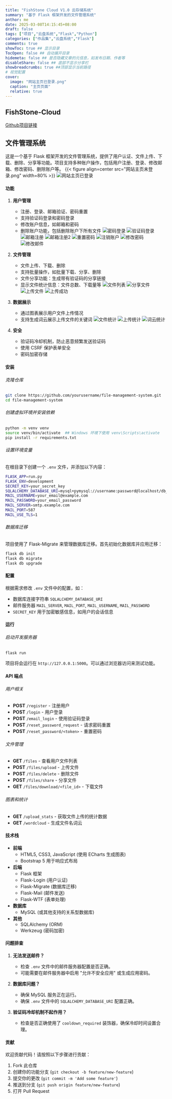 ```yaml
---
title: "FishStone Cloud V1.0 云存储系统"
summary: "基于 Flask 框架开发的文件管理系统"
anthor: me
date: 2025-03-08T14:15:45+08:00
draft: false
tags: ["项目","云盘系统","Flask","Python"]
categories: ["作品集","云盘系统","Flask"]
comments: true
showToc: true ## 显示目录
TocOpen: false ## 自动展开目录
hidemeta: false ## 是否隐藏文章的元信息，如发布日期、作者等
disableShare: false ## 底部不显示分享栏
showbreadcrumbs: true ##顶部显示当前路径
# 视觉配置
cover:
  image: "网站主页已登录.png"
  caption: "主页页面"
  relative: true
---
```

## FishStone-Cloud
[Github项目链接](https://github.com/lanshi47/FishStone-Cloud)
## 文件管理系统

这是一个基于 Flask 框架开发的文件管理系统，提供了用户认证、文件上传、下载、删除、分享等功能。项目支持多种账户操作，包括用户注册、登录、修改邮箱、修改密码、删除账户等。
{{< figure align=center src="网站主页未登录.png" width=80% >}}
![网站主页已登录](网站主页已登录.png)

#### 功能

1. **用户管理**
   - 注册、登录、邮箱验证、密码重置
   - 支持验证码登录和密码登录
   - 修改账户信息，如邮箱和密码
   - 删除账户功能，包括删除账户下所有文件
![密码登录](密码登录.png)
![验证码登录](验证码登录.png)
![邮箱注册](邮箱注册.png)
![邮箱注册2](邮箱注册2.png)
![重置密码](重置密码.png)
![注销账户](注销账户.png)
![修改密码](修改密码.png)
![修改邮件](修改邮件.png)
2. **文件管理**
   - 文件上传、下载、删除
   - 支持批量操作，如批量下载、分享、删除
   - 文件分享功能：生成带有验证码的分享链接
   - 显示文件统计信息：文件总数、下载量等
![文件列表](文件列表.png)
![分享文件](分享文件.png)
![上传文件](上传文件.png)
![上传成功](上传文件成功.png)

3. **数据展示**
   - 通过图表展示用户文件上传情况
   - 支持生成词云展示上传文件的关键词
![文件统计](文件统计.png)
![上传统计](上传统计.png)
![词云统计](词云统计.png)
4. **安全**
   - 验证码冷却机制，防止恶意频繁发送验证码
   - 使用 CSRF 保护表单安全
   - 密码加密存储

#### 安装

###### 克隆仓库

```bash
git clone https://github.com/yourusername/file-management-system.git
cd file-management-system
```

###### 创建虚拟环境并安装依赖

```bash
python -m venv venv
source venv/bin/activate  ## Windows 环境下使用 venv\Scripts\activate
pip install -r requirements.txt
```

###### 设置环境变量

在根目录下创建一个 `.env` 文件，并添加以下内容：

```bash
FLASK_APP=run.py
FLASK_ENV=development
SECRET_KEY=your_secret_key
SQLALCHEMY_DATABASE_URI=mysql+pymysql://username:password@localhost/db_name
MAIL_USERNAME=your_email@example.com
MAIL_PASSWORD=your_email_password
MAIL_SERVER=smtp.example.com
MAIL_PORT=587
MAIL_USE_TLS=1
```

###### 数据库迁移

项目使用了 Flask-Migrate 来管理数据库迁移。首先初始化数据库并应用迁移：

```bash
flask db init
flask db migrate
flask db upgrade
```

#### 配置

根据需求修改 `.env` 文件中的配置，如：

- 数据库连接字符串 `SQLALCHEMY_DATABASE_URI`
- 邮件服务器 `MAIL_SERVER`, `MAIL_PORT`, `MAIL_USERNAME`, `MAIL_PASSWORD`
- `SECRET_KEY` 用于加密敏感信息，如用户的会话信息

#### 运行

###### 启动开发服务器

```bash
flask run
```

项目将会运行在 `http://127.0.0.1:5000`。可以通过浏览器访问来测试功能。

#### API 端点

###### 用户相关

- **POST** `/register` - 注册用户
- **POST** `/login` - 用户登录
- **POST** `/email_login` - 使用验证码登录
- **POST** `/reset_password_request` - 请求密码重置
- **POST** `/reset_password/<token>` - 重置密码

###### 文件管理

- **GET** `/files` - 查看用户文件列表
- **POST** `/files/upload` - 上传文件
- **POST** `/files/delete` - 删除文件
- **POST** `/files/share` - 分享文件
- **GET** `/files/download/<file_id>` - 下载文件

###### 图表和统计

- **GET** `/upload_stats` - 获取文件上传的统计数据
- **GET** `/wordcloud` - 生成文件名词云

#### 技术栈

- **前端**
  - HTML5, CSS3, JavaScript (使用 ECharts 生成图表)
  - Bootstrap 5 用于响应式布局
- **后端**
  - Flask 框架
  - Flask-Login (用户认证)
  - Flask-Migrate (数据库迁移)
  - Flask-Mail (邮件发送)
  - Flask-WTF (表单处理)
- **数据库**
  - MySQL (或其他支持的关系型数据库)
- **其他**
  - SQLAlchemy (ORM)
  - Werkzeug (密码加密)

#### 问题排查

1. **无法发送邮件？**
   - 检查 `.env` 文件中的邮件服务器配置是否正确。
   - 可能需要在邮件服务器中启用 "允许不安全应用" 或生成应用密码。

2. **数据库问题？**
   - 确保 MySQL 服务正在运行。
   - 确保 `.env` 文件中的 `SQLALCHEMY_DATABASE_URI` 配置正确。

3. **验证码冷却机制不起作用？**
   - 检查是否正确使用了 `cooldown_required` 装饰器，确保冷却时间设置合理。

#### 贡献

欢迎贡献代码！请按照以下步骤进行贡献：

1. Fork 此仓库
2. 创建你的功能分支 (`git checkout -b feature/new-feature`)
3. 提交你的更改 (`git commit -m 'Add some feature'`)
4. 推送到分支 (`git push origin feature/new-feature`)
5. 打开 Pull Request
